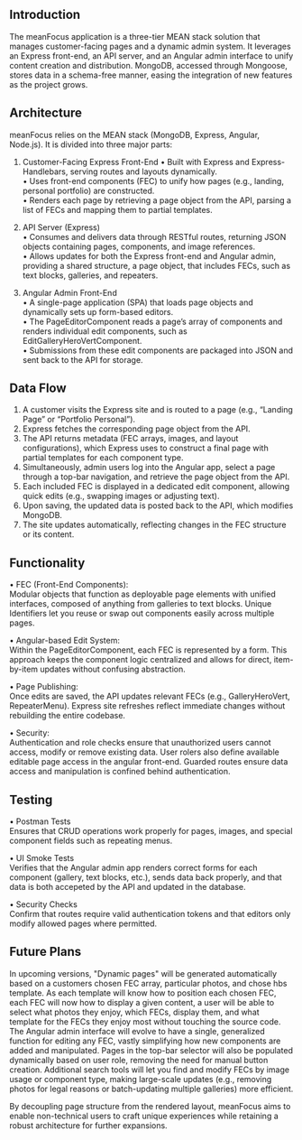 ## Introduction
The meanFocus application is a three-tier MEAN stack solution that manages customer-facing pages and a dynamic admin system. It leverages an Express front-end, an API server, and an Angular admin interface to unify content creation and distribution. MongoDB, accessed through Mongoose, stores data in a schema-free manner, easing the integration of new features as the project grows.

## Architecture
meanFocus relies on the MEAN stack (MongoDB, Express, Angular, Node.js). It is divided into three major parts:

1. Customer-Facing Express Front-End 
   • Built with Express and Express-Handlebars, serving routes and layouts dynamically.  
   • Uses front-end components (FEC) to unify how pages (e.g., landing, personal portfolio) are constructed.  
   • Renders each page by retrieving a page object from the API, parsing a list of FECs and mapping them to partial templates.

2. API Server (Express)  
   • Consumes and delivers data through RESTful routes, returning JSON objects containing pages, components, and image references.  
   • Allows updates for both the Express front-end and Angular admin, providing a shared structure, a page object, that includes FECs, such as text blocks, galleries, and repeaters.  

3. Angular Admin Front-End  
   • A single-page application (SPA) that loads page objects and dynamically sets up form-based editors.  
   • The PageEditorComponent reads a page’s array of components and renders individual edit components, such as EditGalleryHeroVertComponent.  
   • Submissions from these edit components are packaged into JSON and sent back to the API for storage.

## Data Flow
1. A customer visits the Express site and is routed to a page (e.g., “Landing Page” or “Portfolio Personal”).  
2. Express fetches the corresponding page object from the API.  
3. The API returns metadata (FEC arrays, images, and layout configurations), which Express uses to construct a final page with partial templates for each component type.  
4. Simultaneously, admin users log into the Angular app, select a page through a top-bar navigation, and retrieve the page object from the API.  
5. Each included FEC is displayed in a dedicated edit component, allowing quick edits (e.g., swapping images or adjusting text).  
6. Upon saving, the updated data is posted back to the API, which modifies MongoDB.  
7. The site updates automatically, reflecting changes in the FEC structure or its content.

## Functionality
• FEC (Front-End Components):  
  Modular objects that function as deployable page elements with unified interfaces, composed of anything from galleries to text blocks. Unique Identifiers let you reuse or swap out components easily across multiple pages.  

• Angular-based Edit System:  
  Within the PageEditorComponent, each FEC is represented by a form. This approach keeps the component logic centralized and allows for direct, item-by-item updates without confusing abstraction.  

• Page Publishing:  
  Once edits are saved, the API updates relevant FECs (e.g., GalleryHeroVert, RepeaterMenu). Express site refreshes reflect immediate changes without rebuilding the entire codebase.  

• Security:  
  Authentication and role checks ensure that unauthorized users cannot access, modify or remove existing data. User rolers also define available editable page access in the angular front-end. Guarded routes ensure data access and manipulation is confined behind authentication. 

## Testing
• Postman Tests  
  Ensures that CRUD operations work properly for pages, images, and special component fields such as repeating menus.  

• UI Smoke Tests  
  Verifies that the Angular admin app renders correct forms for each component (gallery, text blocks, etc.), sends data back properly, and that data is both accepeted by the API and updated in the database. 

• Security Checks  
  Confirm that routes require valid authentication tokens and that editors only modify allowed pages where permitted.

## Future Plans
In upcoming versions, "Dynamic pages" will be generated automatically based on a customers chosen FEC array, particular photos, and chose hbs template. As each template will know how to position each chosen FEC, each FEC will now how to display a given content, a user will be able to select what photos they enjoy, which FECs, display them, and what template for the FECs they enjoy most without touching the source code. The Angular admin interface will evolve to have a single, generalized function for editing any FEC, vastly simplifying how new components are added and manipulated. Pages in the top-bar selector will also be populated dynamically based on user role, removing the need for manual button creation. Additional search tools will let you find and modify FECs by image usage or component type, making large-scale updates (e.g., removing photos for legal reasons or batch-updating multiple galleries) more efficient.

By decoupling page structure from the rendered layout, meanFocus aims to enable non-technical users to craft unique experiences while retaining a robust architecture for further expansions.